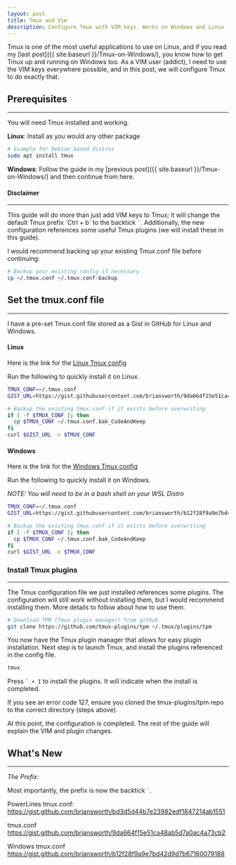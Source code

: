 ```yaml
---
layout: post
title: Tmux and Vim
description: Configure Tmux with VIM keys. Works on Windows and Linux
---
```


Tmux is one of the most useful applications to use on Linux, 
and if you read my [last post]({{ site.baseurl }}/Tmux-on-Windows/), 
you know how to get Tmux up and running on Windows too.
As a VIM user (addict), I need to use the VIM keys everywhere possible, 
and in this post, we will configure Tmux to do exactly that.

## Prerequisites

----

You will need Tmux installed and working.

**Linux**: Install as you would any other package

```bash
# Example for Debian based distros
sudo apt install tmux
```

**Windows**: Follow the guide in my 
[previous post]({{ site.baseurl }}/Tmux-on-Windows/) and then continue from here.


#### Disclaimer

----

<p>
  This guide will do more than just add VIM keys to Tmux;
  it will change the default Tmux prefix `Ctrl + b` to the backtick <code>`</code>. 
  Additionally, the new configuration references some useful Tmux plugins 
  (we will install these in this guide).
</p>
  I would recommend backing up your existing Tmux.conf file before continuing:

```bash
# Backup your existing config if necessary
cp ~/.tmux.conf ~/.tmux.conf-backup
```

## Set the tmux.conf file

----

I have a pre-set Tmux.conf file stored as a Gist in GitHub for Linux and Windows.

#### Linux

Here is the link for the [Linux Tmux config](https://gist.github.com/briansworth/9da664f15e51ca48ab5d7a0ac4a73cb2)

Run the following to quickly install it on Linux.

```bash
TMUX_CONF=~/.tmux.conf
GIST_URL=https://gist.githubusercontent.com/briansworth/9da664f15e51ca48ab5d7a0ac4a73cb2/raw/ea2f7da743887e345dbddeccd7eedb1fd2271ba6/.tmux.conf

# Backup the existing tmux.conf if it exists before overwriting
if [ -f $TMUX_CONF ]; then
  cp $TMUX_CONF ~/.tmux.conf.bak_CodeAndKeep
fi
curl $GIST_URL -o $TMUX_CONF
```

#### Windows

Here is the link for the [Windows Tmux config](https://gist.github.com/briansworth/b12f28f9a9e7bd42d9d7b67160079188)

Run the following to quickly install it on Windows.

*NOTE: You will need to be in a bash shell on your WSL Distro*

```bash
TMUX_CONF=~/.tmux.conf
GIST_URL=https://gist.githubusercontent.com/briansworth/b12f28f9a9e7bd42d9d7b67160079188/raw/61bcca39aed0b68fb2891c26ac4bf92c20733bcd/windows.tmux.conf

# Backup the existing tmux.conf if it exists before overwriting
if [ -f $TMUX_CONF ]; then
  cp $TMUX_CONF ~/.tmux.conf.bak_CodeAndKeep
fi
curl $GIST_URL -o $TMUX_CONF
```

### Install Tmux plugins

----

The Tmux configuration file we just installed references some plugins.
The configuration will still work without installing them, 
but I would recommend installing them. 
More details to follow about how to use them.

```bash
# Download TPM (Tmux plugin manager) from github
git clone https://github.com/tmux-plugins/tpm ~/.tmux/plugins/tpm
```

You now have the Tmux plugin manager that allows for easy plugin installation.
Next step is to launch Tmux, and install the plugins referenced in the config file.

```bash
tmux
```

<p>
Press <code>` + I</code> to install the plugins. 
It will indicate when the install is completed.
</p>

If you see an error code 127, 
ensure you cloned the tmux-plugins/tpm repo to the correct directory (steps above).

At this point, the configuration is completed.
The rest of the guide will explain the VIM and plugin changes.


## What's New

----

*The Prefix:*
<p>
  Most importantly, the prefix is now the backtick <code>`</code>.
</p>


PowerLines tmux.conf:
https://gist.github.com/briansworth/bd3d5d44b7e23982edf1847214ab1551

tmux.conf
https://gist.github.com/briansworth/9da664f15e51ca48ab5d7a0ac4a73cb2

Windows tmux.conf
https://gist.github.com/briansworth/b12f28f9a9e7bd42d9d7b67160079188

